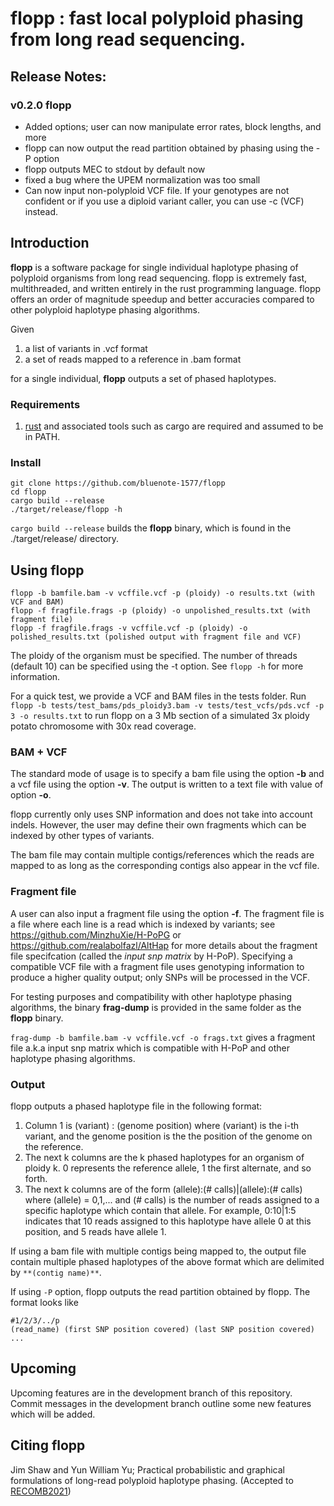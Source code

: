 # flopp : fast local polyploid phasing from long read sequencing.

## Release Notes:

### v0.2.0 flopp

- Added options; user can now manipulate error rates, block lengths, and more
- flopp can now output the read partition obtained by phasing using the -P option
- flopp outputs MEC to stdout by default now
- fixed a bug where the UPEM normalization was too small
- Can now input non-polyploid VCF file. If your genotypes are not confident or if you use a diploid variant caller, you can use -c (VCF) instead. 

## Introduction

**flopp** is a software package for single individual haplotype phasing of polyploid organisms from long read sequencing. flopp is extremely fast, multithreaded, and written entirely in the rust programming language. flopp offers an order of magnitude speedup and better accuracies compared to other polyploid haplotype phasing algorithms.

Given 

1. a list of variants in .vcf format
2. a set of reads mapped to a reference in .bam format

for a single individual, **flopp** outputs a set of phased haplotypes.

### Requirements 

1. [rust](https://www.rust-lang.org/tools/install) and associated tools such as cargo are required and assumed to be in PATH.
### Install

```
git clone https://github.com/bluenote-1577/flopp
cd flopp
cargo build --release
./target/release/flopp -h
```

`cargo build --release` builds the **flopp** binary, which is found in the ./target/release/ directory. 

## Using flopp

```
flopp -b bamfile.bam -v vcffile.vcf -p (ploidy) -o results.txt (with VCF and BAM)
flopp -f fragfile.frags -p (ploidy) -o unpolished_results.txt (with fragment file)
flopp -f fragfile.frags -v vcffile.vcf -p (ploidy) -o polished_results.txt (polished output with fragment file and VCF)
```
The ploidy of the organism must be specified. The number of threads (default 10) can be specified using the -t option. See `flopp -h` for more information.  

For a quick test, we provide a VCF and BAM files in the tests folder. Run ``flopp -b tests/test_bams/pds_ploidy3.bam -v tests/test_vcfs/pds.vcf -p 3 -o results.txt`` to run flopp on a 3 Mb section of a simulated 3x ploidy potato chromosome with 30x read coverage.

### BAM + VCF
The standard mode of usage is to specify a bam file using the option **-b** and a vcf file using the option **-v**. The output is written to a text file with value of option **-o**. 

flopp currently only uses SNP information and does not take into account indels. However, the user may define their own fragments which can be indexed by other types of variants. 

The bam file may contain multiple contigs/references which the reads are mapped to as long as the corresponding contigs also appear in the vcf file.

### Fragment file
A user can also input a fragment file using the option **-f**. The fragment file is a file where each line is a read which is indexed by variants; see https://github.com/MinzhuXie/H-PoPG or https://github.com/realabolfazl/AltHap for more details about the fragment file specifcation (called the *input snp matrix* by H-PoP). Specifying a compatible VCF file with a fragment file uses genotyping information to produce a higher quality output; only SNPs will be processed in the VCF.  

For testing purposes and compatibility with other haplotype phasing algorithms, the binary **frag-dump** is provided in the same folder as the **flopp** binary. 

`frag-dump -b bamfile.bam -v vcffile.vcf -o frags.txt` gives a fragment file a.k.a input snp matrix which is compatible with H-PoP and other haplotype phasing algorithms. 

### Output

flopp outputs a phased haplotype file in the following format:

1. Column 1 is (variant) : (genome position) where (variant) is the i-th variant, and the genome position is the the position of the genome on the reference.
2. The next k columns are the k phased haplotypes for an organism of ploidy k. 0 represents the reference allele, 1 the first alternate, and so forth. 
3. The next k columns are of the form (allele):(# calls)|(allele):(# calls) where (allele) = 0,1,... and (# calls) is the number of reads assigned to a specific haplotype which contain that allele. For example, 0:10|1:5 indicates that 10 reads assigned to this haplotype have allele 0 at this position, and 5 reads have allele 1. 

If using a bam file with multiple contigs being mapped to, the output file contain multiple phased haplotypes of the above format which are delimited by `**(contig name)**`.

If using `-P` option, flopp outputs the read partition obtained by flopp. The format looks like
```
#1/2/3/../p
(read_name) (first SNP position covered) (last SNP position covered)
...
```

## Upcoming

Upcoming features are in the development branch of this repository. Commit messages in the development branch outline some new features which will be added.

## Citing flopp

Jim Shaw and Yun William Yu; Practical probabilistic and graphical formulations of long-read polyploid haplotype phasing. (Accepted to [RECOMB2021](https://www.recomb2021.org/))


